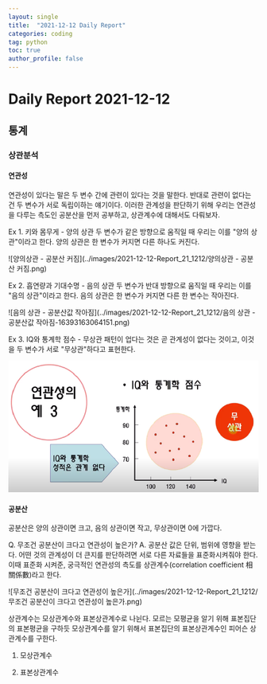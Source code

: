 ```yaml
---
layout: single
title:  "2021-12-12 Daily Report"
categories: coding
tag: python
toc: true
author_profile: false
---
```

Daily Report 2021-12-12
===


## 통계
### 상관분석

#### 연관성
연관성이 있다는 말은 두 변수 간에 관련이 있다는 것을 말한다. 반대로 관련이 없다는 건 두 변수가 서로 독립이하는 얘기이다. 이러한 관계성을 판단하기 위해 우리는 연관성을 다루는 측도인 공분산을 먼저 공부하고,
상관계수에 대해서도 다뤄보자.

Ex 1. 키와 몸무게 - 양의 상관
두 변수가 같은 방향으로 움직일 때 우리는 이를 "양의 상관"이라고 한다.
양의 상관은 한 변수가 커지면 다른 하나도 커진다.

![양의상관 - 공분산 커짐](../images/2021-12-12-Report_21_1212/양의상관 - 공분산 커짐.png)

Ex 2. 흡연량과 기대수명 - 음의 상관
두 변수가 반대 방향으로 움직일 때 우리는 이를 "음의 상관"이라고 한다. 
음의 상관은 한 변수가 커지면 다른 한 변수는 작아진다.

![음의 상관 - 공분산값 작아짐](../images/2021-12-12-Report_21_1212/음의 상관 - 공분산값 작아짐-16393163064151.png)

Ex 3. IQ와 통계학 점수 - 무상관
패턴이 업다는 것은 곧 관계성이 없다는 것이고, 이것을 두 변수가 서로 "무상관"하다고 표현한다.

![무상관](../images/2021-12-12-Report_21_1212/무상관.png)

#### 공분산
공분산은 양의 상관이면 크고, 음의 상관이면 작고, 무상관이면 0에 가깝다.

Q. 무조건 공분산이 크다고 연관성이 높은가?
A. 공분산 값은 단위, 범위에 영향을 받는다. 어떤 것의 관계성이 더 큰지를 판단하려면 
   서로 다른 자료들을 표준화시켜줘야 한다.
   이때 표준화 시켜준, 궁극적인 연관성의 측도를 상관계수(correlation coefficient 相關係數)라고 한다.

![무조건 공분산이 크다고 연관성이 높은가](../images/2021-12-12-Report_21_1212/무조건 공분산이 크다고 연관성이 높은가.png)




상관계수는 모상관계수와 표본상관계수로 나뉜다.
모르는 모평균을 알기 위해 표본집단의 표본평균을 구하듯
모상관계수를 알기 위해서 표본집단의 표본상관계수인 피어슨 상관계수를 구한다.

1. 모상관계수


2. 표본상관계수
